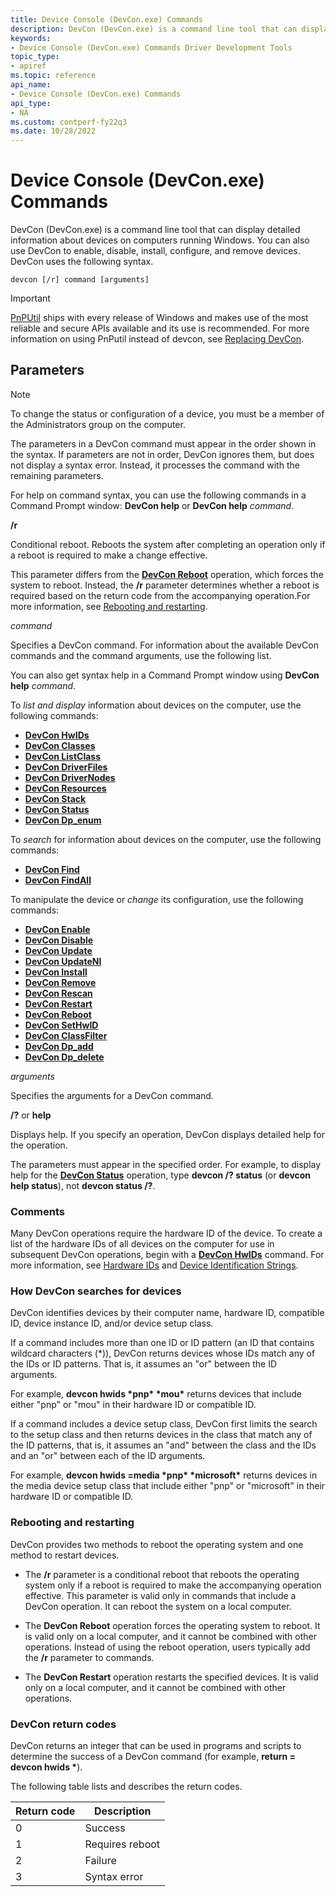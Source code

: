 ```yaml
---
title: Device Console (DevCon.exe) Commands
description: DevCon (DevCon.exe) is a command line tool that can display detailed information about devices on computers running Windows. You can also use DevCon to enable, disable, install, configure, and remove devices. DevCon uses the following syntax.
keywords:
- Device Console (DevCon.exe) Commands Driver Development Tools
topic_type:
- apiref
ms.topic: reference
api_name:
- Device Console (DevCon.exe) Commands
api_type:
- NA
ms.custom: contperf-fy22q3
ms.date: 10/28/2022
---
```


# Device Console (DevCon.exe) Commands

DevCon (DevCon.exe) is a command line tool that can display detailed information about devices on computers running Windows. You can also use DevCon to enable, disable, install, configure, and remove devices. DevCon uses the following syntax.

```console
devcon [/r] command [arguments]
```

> [!IMPORTANT]
> [PnPUtil](pnputil.md) ships with every release of Windows and makes use of the most reliable and secure APIs available and its use is recommended. For more information on using PnPutil instead of devcon, see [Replacing DevCon](devcon-migration.md).

## Parameters

> [!NOTE]
> To change the status or configuration of a device, you must be a member of the Administrators group on the computer.

The parameters in a DevCon command must appear in the order shown in the syntax. If parameters are not in order, DevCon ignores them, but does not display a syntax error. Instead, it processes the command with the remaining parameters.

For help on command syntax, you can use the following commands in a Command Prompt window: **DevCon help** or **DevCon help** *command*.

**/r**

Conditional reboot. Reboots the system after completing an operation only if a reboot is required to make a change effective.

This parameter differs from the **[DevCon Reboot](devcon-reboot.md)** operation, which forces the system to reboot. Instead, the **/r** parameter determines whether a reboot is required based on the return code from the accompanying operation.For more information, see [Rebooting and restarting](#rebooting-and-restarting).

*command*

Specifies a DevCon command. For information about the available DevCon commands and the command arguments, use the following list.

You can also get syntax help in a Command Prompt window using **DevCon help** *command*.

To *list and display* information about devices on the computer, use the following commands:

- **[DevCon HwIDs](devcon-hwids.md)**
- **[DevCon Classes](devcon-classes.md)**
- **[DevCon ListClass](devcon-listclass.md)**
- **[DevCon DriverFiles](devcon-driverfiles.md)**
- **[DevCon DriverNodes](devcon-drivernodes.md)**
- **[DevCon Resources](devcon-resources.md)**
- **[DevCon Stack](devcon-stack.md)**
- **[DevCon Status](devcon-status.md)**
- **[DevCon Dp_enum](devcon-dp-enum.md)**

To *search* for information about devices on the computer, use the following commands:

- **[DevCon Find](devcon-find.md)**
- **[DevCon FindAll](devcon-findall.md)**

To manipulate the device or *change* its configuration, use the following commands:

- **[DevCon Enable](devcon-enable.md)**
- **[DevCon Disable](devcon-disable.md)**
- **[DevCon Update](devcon-update.md)**
- **[DevCon UpdateNI](devcon-updateni.md)**
- **[DevCon Install](devcon-install.md)**
- **[DevCon Remove](devcon-remove.md)**
- **[DevCon Rescan](devcon-rescan.md)**
- **[DevCon Restart](devcon-restart.md)**
- **[DevCon Reboot](devcon-reboot.md)**
- **[DevCon SetHwID](devcon-sethwid.md)**
- **[DevCon ClassFilter](devcon-classfilter.md)**
- **[DevCon Dp_add](devcon-dp-add.md)**
- **[DevCon Dp_delete](devcon-dp-delete.md)**

*arguments*

Specifies the arguments for a DevCon command.

**/?** or **help**

Displays help. If you specify an operation, DevCon displays detailed help for the operation.

The parameters must appear in the specified order. For example, to display help for the **[DevCon Status](devcon-status.md)** operation, type **devcon /? status** (or **devcon help status**), not **devcon status /?**.

### Comments

Many DevCon operations require the hardware ID of the device. To create a list of the hardware IDs of all devices on the computer for use in subsequent DevCon operations, begin with a **[DevCon HwIDs](devcon-hwids.md)** command. For more information, see [Hardware IDs](../install/hardware-ids.md) and [Device Identification Strings](../install/device-identification-strings.md).

### How DevCon searches for devices

DevCon identifies devices by their computer name, hardware ID, compatible ID, device instance ID, and/or device setup class.

If a command includes more than one ID or ID pattern (an ID that contains wildcard characters (\*)), DevCon returns devices whose IDs match any of the IDs or ID patterns. That is, it assumes an "or" between the ID arguments.

For example, **devcon hwids \*pnp\* \*mou\*** returns devices that include either "pnp" or "mou" in their hardware ID or compatible ID.

If a command includes a device setup class, DevCon first limits the search to the setup class and then returns devices in the class that match any of the ID patterns, that is, it assumes an "and" between the class and the IDs and an "or" between each of the ID arguments.

For example, **devcon hwids =media \*pnp\* \*microsoft\*** returns devices in the media device setup class that include either "pnp" or "microsoft" in their hardware ID or compatible ID.

### Rebooting and restarting

DevCon provides two methods to reboot the operating system and one method to restart devices.

- The **/r** parameter is a conditional reboot that reboots the operating system only if a reboot is required to make the accompanying operation effective. This parameter is valid only in commands that include a DevCon operation. It can reboot the system on a local computer.

- The **DevCon Reboot** operation forces the operating system to reboot. It is valid only on a local computer, and it cannot be combined with other operations. Instead of using the reboot operation, users typically add the **/r** parameter to commands.

- The **DevCon Restart** operation restarts the specified devices. It is valid only on a local computer, and it cannot be combined with other operations.

### DevCon return codes

DevCon returns an integer that can be used in programs and scripts to determine the success of a DevCon command (for example, **return = devcon hwids \***).

The following table lists and describes the return codes.

| Return code | Description |
|--|--|
| 0 | Success |
| 1 | Requires reboot |
| 2 | Failure |
| 3 | Syntax error |
